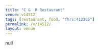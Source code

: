 ```yaml
---
title: "C &  R Restaurant"
venue: v14512
tags: [restaurant, food, "fhrs:412265"]
permalink: /v/14512/
layout: venue
---
```

null